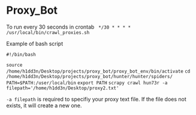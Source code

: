 # Proxy_Bot

To run every 30 seconds in crontab ` */30 * * * * /usr/local/bin/crawl_proxies.sh`


Example of bash script


`#!/bin/bash`

`source /home/h1dd3n/Desktop/projects/proxy_bot/proxy_bot_env/bin/activate`
`cd /home/h1dd3n/Desktop/projects/proxy_bot/hunter/hunter/spiders/`
`PATH=$PATH:/user/local/bin`
`export PATH`
`scrapy crawl hun73r -a filepath='/home/h1dd3n/Desktop/proxy2.txt'`

`-a filepath` is required to specifiy your proxy text file. If the file does not exists, it will create a new one.
